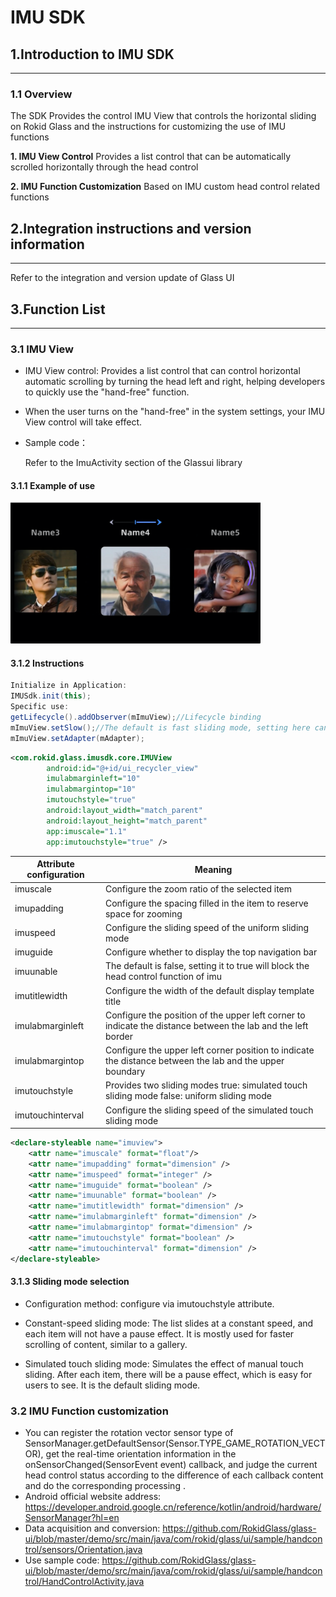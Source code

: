 # IMU SDK



## 1.Introduction to IMU SDK
---
### 1.1 Overview
The SDK Provides the control IMU View that controls the horizontal sliding on Rokid Glass and the instructions for customizing the use of IMU functions

**1. IMU View Control**
Provides a list control that can be automatically scrolled horizontally through the head control

**2. IMU Function Customization**
Based on IMU custom head control related functions

## 2.Integration instructions and version information
---
Refer to the integration and version update of Glass UI



## 3.Function List
---

### 3.1 IMU View

* IMU View control: Provides a list control that can control horizontal automatic scrolling by turning the head left and right, helping developers to quickly use the "hand-free" function.

* When the user turns on the "hand-free" in the system settings, your IMU View control will take effect.

* Sample code：

  Refer to the ImuActivity section of the Glassui library

#### 3.1.1 Example of use

<img width="400" src="images/imuview_simple.png">

#### 3.1.2 Instructions



```java
Initialize in Application:
IMUSdk.init(this);
Specific use:
getLifecycle().addObserver(mImuView);//Lifecycle binding
mImuView.setSlow();//The default is fast sliding mode, setting here can be set to slow sliding mode
mImuView.setAdapter(mAdapter);
```

``` xml
<com.rokid.glass.imusdk.core.IMUView
        android:id="@+id/ui_recycler_view"
        imulabmarginleft="10"
        imulabmargintop="10"
        imutouchstyle="true"
        android:layout_width="match_parent"
        android:layout_height="match_parent"
        app:imuscale="1.1"
        app:imutouchstyle="true" />

```

|Attribute configuration|Meaning|
|---|---|
|imuscale|Configure the zoom ratio of the selected item|
|imupadding|Configure the spacing filled in the item to reserve space for zooming|
|imuspeed|Configure the sliding speed of the uniform sliding mode|
|imuguide|Configure whether to display the top navigation bar|
|imuunable|The default is false, setting it to true will block the head control function of imu|
|imutitlewidth|Configure the width of the default display template title|
|imulabmarginleft|Configure the position of the upper left corner to indicate the distance between the lab and the left border|
|imulabmargintop|Configure the upper left corner position to indicate the distance between the lab and the upper boundary|
|imutouchstyle|Provides two sliding modes true: simulated touch sliding mode false: uniform sliding mode|
|imutouchinterval|Configure the sliding speed of the simulated touch sliding mode|

```xml
<declare-styleable name="imuview">
    <attr name="imuscale" format="float"/>
    <attr name="imupadding" format="dimension" />
    <attr name="imuspeed" format="integer" />
    <attr name="imuguide" format="boolean" />
    <attr name="imuunable" format="boolean" />
    <attr name="imutitlewidth" format="dimension" />
    <attr name="imulabmarginleft" format="dimension" />
    <attr name="imulabmargintop" format="dimension" />
    <attr name="imutouchstyle" format="boolean" />
    <attr name="imutouchinterval" format="dimension" />
</declare-styleable>
```

#### 3.1.3 Sliding mode selection

* Configuration method: configure via imutouchstyle attribute.

* Constant-speed sliding mode: The list slides at a constant speed, and each item will not have a pause effect. It is mostly used for faster scrolling of content, similar to a gallery.

* Simulated touch sliding mode: Simulates the effect of manual touch sliding. After each item, there will be a pause effect, which is easy for users to see. It is the default sliding mode.

  

### 3.2 IMU Function customization

* You can register the rotation vector sensor type of SensorManager.getDefaultSensor(Sensor.TYPE_GAME_ROTATION_VECTOR), get the real-time orientation information in the onSensorChanged(SensorEvent event) callback, and judge the current head control status according to the difference of each callback content and do the corresponding processing .
* Android official website address: https://developer.android.google.cn/reference/kotlin/android/hardware/SensorManager?hl=en
* Data acquisition and conversion: https://github.com/RokidGlass/glass-ui/blob/master/demo/src/main/java/com/rokid/glass/ui/sample/handcontrol/sensors/Orientation.java
* Use sample code: https://github.com/RokidGlass/glass-ui/blob/master/demo/src/main/java/com/rokid/glass/ui/sample/handcontrol/HandControlActivity.java